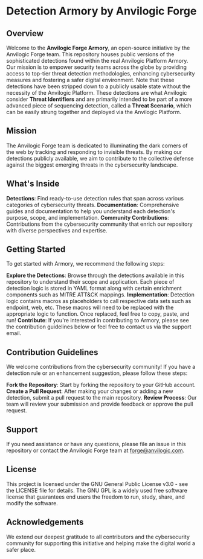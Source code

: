 # Detection Armory by Anvilogic Forge
## Overview
Welcome to the **Anvilogic Forge Armory**, an open-source initiative by the Anvilogic Forge team. This repository houses public versions of the sophisticated detections found within the real Anvilogic Platform Armory. Our mission is to empower security teams across the globe by providing access to top-tier threat detection methodologies, enhancing cybersecurity measures and fostering a safer digital environment. Note that these detections have been stripped down to a publicly usable state without the necessity of the Anvilogic Platform. These detections are what Anvilogic consider **Threat Identifiers** and are primarily intended to be part of a more advanced piece of sequencing detection, called a **Threat Scenario**, which can be easily strung together and deployed via the Anvilogic Platform.

## Mission
The Anvilogic Forge team is dedicated to illuminating the dark corners of the web by tracking and responding to invisible threats. By making our detections publicly available, we aim to contribute to the collective defense against the biggest emerging threats in the cybersecurity landscape.

## What's Inside
**Detections**: Find ready-to-use detection rules that span across various categories of cybersecurity threats.
**Documentation**: Comprehensive guides and documentation to help you understand each detection's purpose, scope, and implementation.
**Community Contributions**: Contributions from the cybersecurity community that enrich our repository with diverse perspectives and expertise.

## Getting Started
To get started with Armory, we recommend the following steps:

**Explore the Detections**: Browse through the detections available in this repository to understand their scope and application. Each piece of detection logic is stored in YAML format along with certain enrichment components such as MITRE ATT&CK mappings.
**Implementation**: Detection logic contains macros as placeholders to call respective data sets such as endpoint, web, etc. These macros will need to be replaced with the appropriate logic to function. Once replaced, feel free to copy, paste, and run!
**Contribute**: If you're interested in contributing to Armory, please see the contribution guidelines below or feel free to contact us via the support email.

## Contribution Guidelines
We welcome contributions from the cybersecurity community! If you have a detection rule or an enhancement suggestion, please follow these steps:

**Fork the Repository**: Start by forking the repository to your GitHub account.
**Create a Pull Request**: After making your changes or adding a new detection, submit a pull request to the main repository.
**Review Process**: Our team will review your submission and provide feedback or approve the pull request.

## Support
If you need assistance or have any questions, please file an issue in this repository or contact the Anvilogic Forge team at forge@anvilogic.com.

## License
This project is licensed under the GNU General Public License v3.0 - see the LICENSE file for details. The GNU GPL is a widely used free software license that guarantees end users the freedom to run, study, share, and modify the software.

## Acknowledgements
We extend our deepest gratitude to all contributors and the cybersecurity community for supporting this initiative and helping make the digital world a safer place.
